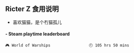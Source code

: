 ## Ricter Z 食用说明
- 喜欢猫猫，是个冇猫孤儿

<!-- steam-box start -->
#### - Steam playtime leaderboard
```text
🎮 World of Warships                 🕘 105 hrs 50 mins
```
<!-- Powered by https://github.com/YouEclipse/steam-box . -->
<!-- steam-box end -->
